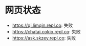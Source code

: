 # 网页状态
- https://qi.limqin.repl.co: 失败
- https://chatai.cokio.repl.co: 失败
- https://ask.skzey.repl.co: 失败
